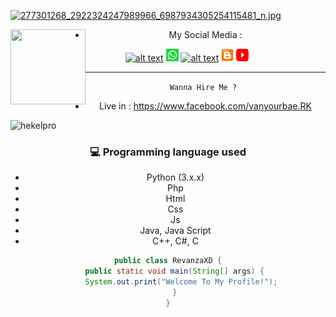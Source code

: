 [![277301268_2922324247989966_6987934305254115481_n.jpg](https://i.postimg.cc/ZqmZYjC3/277301268_2922324247989966_6987934305254115481_n.jpg)](https://postimg.cc/Hr6FBw0s)

<img src="https://avatars.githubusercontent.com/u/100392348?v=4" width="120" height="120" align="left">
<center>


- My Social Media :

<a href="https://Instagram.com/rvnzyy.._"><img src="https://disk.mediaindonesia.com/thumbs/1800x1200/news/2020/03/1e2c29c543e1c21f54846e7f3eae7c7e.jpg" alt="alt text" width="20" height="20"></a> 
<a href="https://wa.me/?text=Asalamualaikum+bang"><img src="https://github.com/Yayan-XD/Yayan-XD/blob/master/img/whatsapp.png" alt="alt text" width="20" height="20"></a>
<a href="https://www.facebook.com/vanyourbae.RK"><img src="https://upload.wikimedia.org/wikipedia/commons/5/51/Facebook_f_logo_%282019%29.svg" alt="alt text" width="20" height="20"></a> <a href="https://magic.rvnza.my.id"><img src="https://github.com/Yayan-XD/Yayan-XD/blob/master/img/logo_blogspot_by_YayanXD.jpg" alt="alt text" width="20" height="20"></a> <a href="https://youtube.com/channel/@revanzaXD"><img src="https://github.com/Yayan-XD/Yayan-XD/blob/master/img/logo_yt_by_YayanXD.jpg" alt="alt text" width="20" height="20"></a> 
&nbsp;&nbsp;     &nbsp;&nbsp;    &nbsp;&nbsp;   &nbsp;&nbsp;   &nbsp;&nbsp;   
___

```Wanna Hire Me ? ```

- Live in  :  https://www.facebook.com/vanyourbae.RK

<p align="left"> <img src="https://komarev.com/ghpvc/?username=hekelpro&label=Profile%30views&color=0e75b6&style=flat" alt="hekelpro" /> </p>

### 💻 Programming language used
- Python (3.x.x)
- Php
- Html
- Css
- Js
- Java, Java Script
- C++, C#, C

```JAVA
public class RevanzaXD {
   public static void main(String[] args) {
      System.out.print("Welcome To My Profile!");
   }
}
```
